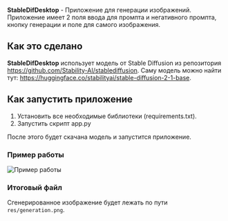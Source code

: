 **StableDifDesktop** - Приложение для генерации изображений.
Приложение имеет 2 поля ввода для промпта и негативного промпта, кнопку генерации и поле для самого изображения.

## Как это сделано


**StableDifDesktop** использует модель от Stable Diffusion из репозитория https://github.com/Stability-AI/stablediffusion. Саму модель можно найти тут: https://huggingface.co/stabilityai/stable-diffusion-2-1-base.

## Как запустить приложение

1. Установить все необходимые библиотеки (requirements.txt).
2. Запустить скрипт app.py

После этого будет скачана модель и запустится приложение. 

### Пример работы

![Пример работы](res/resnet_plot.jpg)

### Итоговый файл

Сгенерированное изображение будет лежать по пути `res/generation.png`.
